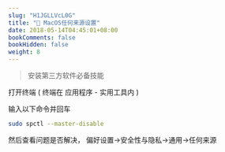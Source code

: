 ```yaml
---
slug: "H1JGLLVcL0G"
title: "📝 MacOS任何来源设置"
date: 2018-05-14T04:45:01+08:00
bookComments: false
bookHidden: false
weight: 8
---
```



> 安装第三方软件必备技能

打开终端 ( 终端在 应用程序 \- 实用工具内 )

输入以下命令并回车

```bash
sudo spctl --master-disable
```

然后查看问题是否解决， 偏好设置->安全性与隐私->通用->任何来源